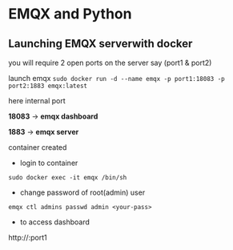 # EMQX and Python

## Launching EMQX serverwith docker

you will require 2 open ports on the server say (port1 & port2)

launch emqx `sudo docker run -d --name emqx -p port1:18083 -p port2:1883 emqx:latest`

here internal port 

**18083** -> **emqx dashboard**

**1883** -> **emqx server**


container created

- login to container

`sudo docker exec -it emqx /bin/sh`

- change password of root(admin) user

`emqx ctl admins passwd admin <your-pass>`

- to access dashboard

http://<server-ip>:port1




